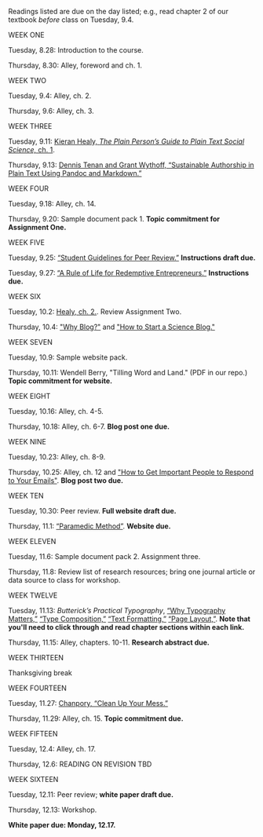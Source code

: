 Readings listed are due on the day listed; e.g., read chapter 2 of our textbook *before* class on Tuesday, 9.4.

WEEK ONE

Tuesday, 8.28: Introduction to the course.

Thursday, 8.30: Alley, foreword and ch. 1.

WEEK TWO

Tuesday, 9.4: Alley, ch. 2.

Thursday, 9.6: Alley, ch. 3.

WEEK THREE

Tuesday, 9.11: [Kieran Healy, *The Plain Person’s Guide to Plain Text Social Science,* ch. 1](http://plain-text.co/).

Thursday, 9.13: [Dennis Tenan and Grant Wythoff, “Sustainable Authorship in Plain Text Using Pandoc and Markdown.”](https://programminghistorian.org/en/lessons/sustainable-authorship-in-plain-text-using-pandoc-and-markdown)

WEEK FOUR

Tuesday, 9.18: Alley, ch. 14.

Thursday, 9.20: Sample document pack 1. **Topic commitment for Assignment One.**

WEEK FIVE

Tuesday, 9.25: [“Student Guidelines for Peer Review.”](https://serc.carleton.edu/sp/library/peerreview/tips.html) **Instructions draft due.**

Tuesday, 9.27: [“A Rule of Life for Redemptive Entrepreneurs.”](https://rule.praxislabs.org/) **Instructions due.**

WEEK SIX

Tuesday, 10.2: [Healy, ch. 2.](http://plain-text.co/keep-a-record.html). Review Assignment Two.

Thursday, 10.4: ["Why Blog?"](https://blog.hubspot.com/marketing/the-benefits-of-business-blogging-ht) and ["How to Start a Science Blog."](https://www.theguardian.com/science/2014/apr/17/science-blog-wellcome-trust-writing-prize)

WEEK SEVEN

Tuesday, 10.9: Sample website pack.  

Thursday, 10.11: Wendell Berry, "Tilling Word and Land." (PDF in our repo.) **Topic commitment for website.**

WEEK EIGHT

Tuesday, 10.16: Alley, ch. 4-5. 

Thursday, 10.18: Alley, ch. 6-7. **Blog post one due.**

WEEK NINE

Tuesday, 10.23: Alley, ch. 8-9.

Thursday, 10.25: Alley, ch. 12 and ["How to Get Important People to Respond to Your Emails"](https://qz.com/97281/the-secrets-to-getting-important-people-to-email-you-back/). **Blog post two due.**

WEEK TEN

Tuesday, 10.30: Peer review. **Full website draft due.**

Thursday, 11.1: [“Paramedic Method”](https://owl.purdue.edu/owl/general_writing/academic_writing/paramedic_method.html). **Website due.**

WEEK ELEVEN

Tuesday, 11.6: Sample document pack 2. Assignment three. 

Thursday, 11.8: Review list of research resources; bring one journal article or data source to class for workshop.

WEEK TWELVE

Tuesday, 11.13: *Butterick’s Practical Typography*, [“Why Typography Matters,”](https://practicaltypography.com/why-typography-matters.html) [“Type Composition,”](https://practicaltypography.com/type-composition.html) [“Text Formatting,”](https://practicaltypography.com/text-formatting.html) [“Page Layout,”](https://practicaltypography.com/page-layout.html). **Note that you'll need to click through and read chapter sections within each link.**

Thursday, 11.15: Alley, chapters. 10-11. **Research abstract due.**

WEEK THIRTEEN

Thanksgiving break

WEEK FOURTEEN

Tuesday, 11.27: [Chanpory, “Clean Up Your Mess.”](http://www.visualmess.com/)

Thursday, 11.29: Alley, ch. 15. **Topic commitment due.**

WEEK FIFTEEN

Tuesday, 12.4: Alley, ch. 17.

Thursday, 12.6: READING ON REVISION TBD

WEEK SIXTEEN

Tuesday, 12.11: Peer review; **white paper draft due.**

Thursday, 12.13: Workshop. 

**White paper due: Monday, 12.17.**

